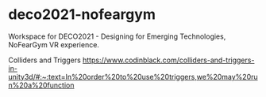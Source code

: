 # deco2021-nofeargym
Workspace for DECO2021 - Designing for Emerging Technologies, NoFearGym VR experience.

Colliders and Triggers
https://www.codinblack.com/colliders-and-triggers-in-unity3d/#:~:text=In%20order%20to%20use%20triggers,we%20may%20run%20a%20function
